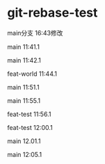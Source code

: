 # git-rebase-test

main分支  16:43修改

main  11:41.1

main  11:42.1

feat-world  11:44.1

main  11:51.1

main  11:55.1

feat-test  11:56.1

feat-test  12:00.1

main  12.01.1

main  12:05.1